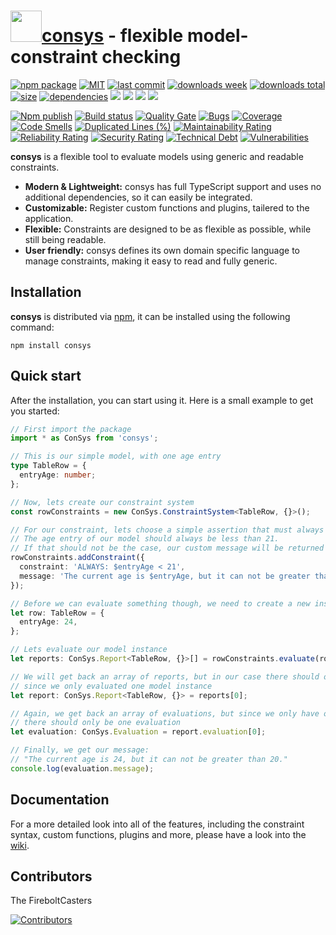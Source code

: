 <h1><a href="https://www.npmjs.com/package/consys"><img src="https://user-images.githubusercontent.com/37511270/127232757-a7fcfdbf-44d1-429a-8531-41a3d0d9e40d.png" width="50" heigth="50" /></a><a href="https://www.npmjs.com/package/consys">consys</a> - flexible model-constraint checking</h1>

<p align="left">
  <a href="https://badge.fury.io/js/consys.svg"><img src="https://badge.fury.io/js/consys.svg" alt="npm package" /></a>
  <a href="https://img.shields.io/github/license/FireboltCasters/consys"><img src="https://img.shields.io/github/license/FireboltCasters/consys" alt="MIT" /></a>
  <a href="https://img.shields.io/github/last-commit/FireboltCasters/consys?logo=git"><img src="https://img.shields.io/github/last-commit/FireboltCasters/consys?logo=git" alt="last commit" /></a>
  <a href="https://www.npmjs.com/package/consys"><img src="https://img.shields.io/npm/dm/consys.svg" alt="downloads week" /></a>
  <a href="https://www.npmjs.com/package/consys"><img src="https://img.shields.io/npm/dt/consys.svg" alt="downloads total" /></a>
  <a href="https://github.com/FireboltCasters/consys"><img src="https://shields.io/github/languages/code-size/FireboltCasters/consys" alt="size" /></a>
  <a href="https://david-dm.org/FireboltCasters/consys"><img src="https://david-dm.org/FireboltCasters/consys/status.svg" alt="dependencies" /></a>
  <a href="https://app.fossa.com/projects/git%2Bgithub.com%2FFireboltCasters%2Fconsys?ref=badge_shield" alt="FOSSA Status"><img src="https://app.fossa.com/api/projects/git%2Bgithub.com%2FFireboltCasters%2Fconsys.svg?type=shield"/></a>
  <a href="https://github.com/google/gts" alt="Google TypeScript Style"><img src="https://img.shields.io/badge/code%20style-google-blueviolet.svg"/></a>
  <a href="https://shields.io/" alt="Google TypeScript Style"><img src="https://img.shields.io/badge/uses-TypeScript-blue.svg"/></a>
  <a href="https://github.com/marketplace/actions/lint-action"><img src="https://img.shields.io/badge/uses-Lint%20Action-blue.svg"/></a>
</p>

<p align="left">
  <a href="https://github.com/FireboltCasters/consys/actions/workflows/npmPublish.yml"><img src="https://github.com/FireboltCasters/consys/actions/workflows/npmPublish.yml/badge.svg" alt="Npm publish" /></a>
  <a href="https://github.com/FireboltCasters/consys/actions/workflows/linter.yml"><img src="https://github.com/FireboltCasters/consys/actions/workflows/linter.yml/badge.svg" alt="Build status" /></a>
  <a href="https://sonarcloud.io/dashboard?id=FireboltCasters_consys"><img src="https://sonarcloud.io/api/project_badges/measure?project=FireboltCasters_consys&metric=alert_status" alt="Quality Gate" /></a>
  <a href="https://sonarcloud.io/dashboard?id=FireboltCasters_consys"><img src="https://sonarcloud.io/api/project_badges/measure?project=FireboltCasters_consys&metric=bugs" alt="Bugs" /></a>
  <a href="https://sonarcloud.io/dashboard?id=FireboltCasters_consys"><img src="https://sonarcloud.io/api/project_badges/measure?project=FireboltCasters_consys&metric=coverage" alt="Coverage" /></a>
  <a href="https://sonarcloud.io/dashboard?id=FireboltCasters_consys"><img src="https://sonarcloud.io/api/project_badges/measure?project=FireboltCasters_consys&metric=code_smells" alt="Code Smells" /></a>
  <a href="https://sonarcloud.io/dashboard?id=FireboltCasters_consys"><img src="https://sonarcloud.io/api/project_badges/measure?project=FireboltCasters_consys&metric=duplicated_lines_density" alt="Duplicated Lines (%)" /></a>
  <a href="https://sonarcloud.io/dashboard?id=FireboltCasters_consys"><img src="https://sonarcloud.io/api/project_badges/measure?project=FireboltCasters_consys&metric=sqale_rating" alt="Maintainability Rating" /></a>
  <a href="https://sonarcloud.io/dashboard?id=FireboltCasters_consys"><img src="https://sonarcloud.io/api/project_badges/measure?project=FireboltCasters_consys&metric=reliability_rating" alt="Reliability Rating" /></a>
  <a href="https://sonarcloud.io/dashboard?id=FireboltCasters_consys"><img src="https://sonarcloud.io/api/project_badges/measure?project=FireboltCasters_consys&metric=security_rating" alt="Security Rating" /></a>
  <a href="https://sonarcloud.io/dashboard?id=FireboltCasters_consys"><img src="https://sonarcloud.io/api/project_badges/measure?project=FireboltCasters_consys&metric=sqale_index" alt="Technical Debt" /></a>
  <a href="https://sonarcloud.io/dashboard?id=FireboltCasters_consys"><img src="https://sonarcloud.io/api/project_badges/measure?project=FireboltCasters_consys&metric=vulnerabilities" alt="Vulnerabilities" /></a>
</p>

**consys** is a flexible tool to evaluate models using generic and readable constraints.

- **Modern & Lightweight:** consys has full TypeScript support and uses no additional dependencies, so it can easily be integrated.
- **Customizable:** Register custom functions and plugins, tailered to the application.
- **Flexible:** Constraints are designed to be as flexible as possible, while still being readable.
- **User friendly:** consys defines its own domain specific language to manage constraints, making it easy to read and fully generic.

## Installation

**consys** is distributed via [npm](https://www.npmjs.com/package/consys), it can be installed using the following command:

```console
npm install consys
```

## Quick start

After the installation, you can start using it. Here is a small example to get you started:

```typescript
// First import the package
import * as ConSys from 'consys';

// This is our simple model, with one age entry
type TableRow = {
  entryAge: number;
};

// Now, lets create our constraint system
const rowConstraints = new ConSys.ConstraintSystem<TableRow, {}>();

// For our constraint, lets choose a simple assertion that must always be true:
// The age entry of our model should always be less than 21.
// If that should not be the case, our custom message will be returned in the evaluation.
rowConstraints.addConstraint({
  constraint: 'ALWAYS: $entryAge < 21',
  message: 'The current age is $entryAge, but it can not be greater than 20.',
});

// Before we can evaluate something though, we need to create a new instance of our model
let row: TableRow = {
  entryAge: 24,
};

// Lets evaluate our model instance
let reports: ConSys.Report<TableRow, {}>[] = rowConstraints.evaluate(row, {});

// We will get back an array of reports, but in our case there should only be one,
// since we only evaluated one model instance
let report: ConSys.Report<TableRow, {}> = reports[0];

// Again, we get back an array of evaluations, but since we only have one constraint,
// there should only be one evaluation
let evaluation: ConSys.Evaluation = report.evaluation[0];

// Finally, we get our message:
// "The current age is 24, but it can not be greater than 20."
console.log(evaluation.message);
```

## Documentation

For a more detailed look into all of the features, including the constraint syntax, custom functions, plugins and more, please have a look into the [wiki](https://github.com/FireboltCasters/consys/wiki).

## Contributors

The FireboltCasters

<a href="https://github.com/FireboltCasters/consys"><img src="https://contrib.rocks/image?repo=FireboltCasters/consys" alt="Contributors" /></a>
